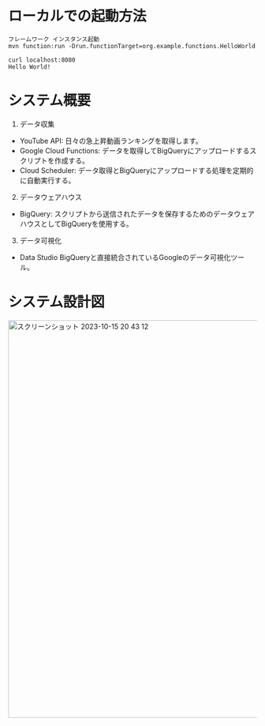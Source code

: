 # ローカルでの起動方法
```
フレームワーク インスタンス起動
mvn function:run -Drun.functionTarget=org.example.functions.HelloWorld
```

```
curl localhost:8080
Hello World!
```


# システム概要
1. データ収集
- YouTube API: 日々の急上昇動画ランキングを取得します。
- Google Cloud Functions: データを取得してBigQueryにアップロードするスクリプトを作成する。
- Cloud Scheduler: データ取得とBigQueryにアップロードする処理を定期的に自動実行する。
2. データウェアハウス
- BigQuery: スクリプトから送信されたデータを保存するためのデータウェアハウスとしてBigQueryを使用する。
3. データ可視化
- Data Studio BigQueryと直接統合されているGoogleのデータ可視化ツール。

# システム設計図
<img width="805" alt="スクリーンショット 2023-10-15 20 43 12" src="https://github.com/taca10/youtube-data-pipeline/assets/25317424/676d8c8c-fc5a-4df3-9c3b-1d666a34b833">